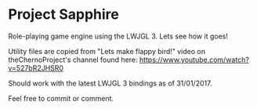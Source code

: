 # Project Sapphire
Role-playing game engine using the LWJGL 3. Lets see how it goes!

Utility files are copied from "Lets make flappy bird!" video on theChernoProject's channel found here:
https://www.youtube.com/watch?v=527bR2JHSR0

Should work with the latest LWJGL 3 bindings as of 31/01/2017.

Feel free to commit or comment.
